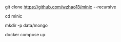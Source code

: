git clone https://github.com/wzhao18/minic --recursive

cd minic

mkdir -p data/mongo

docker compose up
